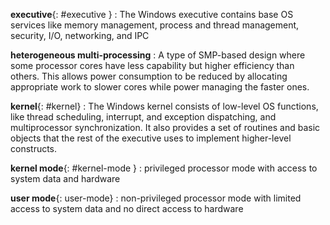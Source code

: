 **executive**{: #executive }
:   The Windows executive contains base OS services like memory management, process and thread management, security, I/O, networking, and IPC

**heterogeneous multi-processing**
:   A type of SMP-based design where some processor cores have less capability but higher efficiency than others.
    This allows power consumption to be reduced by allocating appropriate work to slower cores while power managing the faster ones.

**kernel**{: #kernel}
:   The Windows kernel consists of low-level OS functions, like thread scheduling, interrupt, and exception dispatching, and multiprocessor synchronization.
    It also provides a set of routines and basic objects that the rest of the executive uses to implement higher-level constructs.

**kernel mode**{: #kernel-mode }
:   privileged processor mode with access to system data and hardware

**user mode**{: user-mode}
:   non-privileged processor mode with limited access to system data and no direct access to hardware